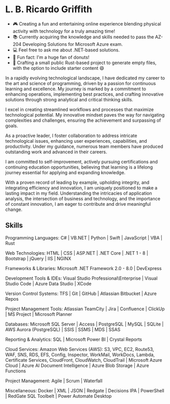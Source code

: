 # L. B. Ricardo Griffith

<!--
**lbrgriffith/lbrgriffith** is a ✨ _special_ ✨ repository because its `README.md` (this file) appears on your GitHub profile.

Here are some ideas to get you started:
-->
- 🎮 Creating a fun and entertaining online experience blending physical activity with technology for a truly amazing time!
- 📚 Currently acquiring the knowledge and skills needed to pass the AZ-204 Developing Solutions for Microsoft Azure exam.
- 💻 Feel free to ask me about .NET-based solutions.
- 🍩 Fun fact: I'm a huge fan of donuts!
- 📄 Crafting a small public Rust-based project to generate empty files, with the option to include starter content 😄

In a rapidly evolving technological landscape, I have dedicated my career to the art and science of programming, driven by a passion for continuous learning and excellence. My journey is marked by a commitment to enhancing operations, implementing best practices, and crafting innovative solutions through strong analytical and critical thinking skills.

I excel in creating streamlined workflows and processes that maximize technological potential. My innovative mindset paves the way for navigating complexities and challenges, ensuring the achievement and surpassing of goals.

As a proactive leader, I foster collaboration to address intricate technological issues, enhancing user experiences, capabilities, and productivity. Under my guidance, numerous team members have produced outstanding work and advanced in their careers.

I am committed to self-improvement, actively pursuing certifications and continuing education opportunities, believing that learning is a lifelong journey essential for applying and expanding knowledge.

With a proven record of leading by example, upholding integrity, and integrating efficiency and innovation, I am uniquely positioned to make a lasting impact in my field. Understanding the intricacies of application analysis, the intersection of business and technology, and the importance of constant innovation, I am eager to contribute and drive meaningful change.

## Skills

Programming Languages: C# | VB.NET | Python | Swift | JavaScript | VBA | Rust

Web Technologies: HTML | CSS | ASP.NET | .NET Core | .NET 1 - 8 | Bootstrap | jQuery | IIS | NGINX

Frameworks & Libraries: Microsoft .NET Framework 2.0 - 8.0 | DevExpress

Development Tools & IDEs: Visual Studio Professional\Enterprise | Visual Studio Code | Azure Data Studio | XCode 

Version Control Systems: TFS | Git | GitHub | Atlassian Bitbucket | Azure Repos

Project Management Tools: Atlassian TeamCity | Jira | Confluence | ClickUp | MS Project | Microsoft Planner

Databases: Microsoft SQL Server | Access | PostgreSQL | MySQL | SQLite | AWS Aurora (PostgreSQL) | SSIS | SSMS | MDS | SSAS

Reporting & Analytics: SQL | Microsoft Power BI | Crystal Reports 

Cloud Services: Amazon Web Services (AWS): S3, VPC, EC2, Route53, WAF, SNS, RDS, EFS, Config, Inspector, WorkMail, WorkDocs, Lambda, Certificate Services, CloudFront, CloudWatch, CloudTrail | Microsoft Azure Cloud | Azure AI Document Intelligence | Azure Blob Storage | Azure Functions

Project Management: Agile | Scrum | Waterfall

Miscellaneous: Docker | XML | JSON | Redgate | Decisions IPA | PowerShell | RedGate SQL Toolbelt | Power Automate Desktop
